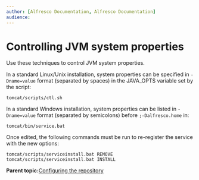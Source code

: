 ```yaml
---
author: [Alfresco Documentation, Alfresco Documentation]
audience: 
---
```


# Controlling JVM system properties

Use these techniques to control JVM system properties.

In a standard Linux/Unix installation, system properties can be specified in `-Dname=value` format \(separated by spaces\) in the JAVA\_OPTS variable set by the script:

```
tomcat/scripts/ctl.sh 
```

In a standard Windows installation, system properties can be listed in `-Dname=value` format \(separated by semicolons\) before `;-Dalfresco.home` in:

```
tomcat/bin/service.bat
```

Once edited, the following commands must be run to re-register the service with the new options:

```
tomcat/scripts/serviceinstall.bat REMOVE
tomcat/scripts/serviceinstall.bat INSTALL
```

**Parent topic:**[Configuring the repository](../concepts/intro-core.md)

